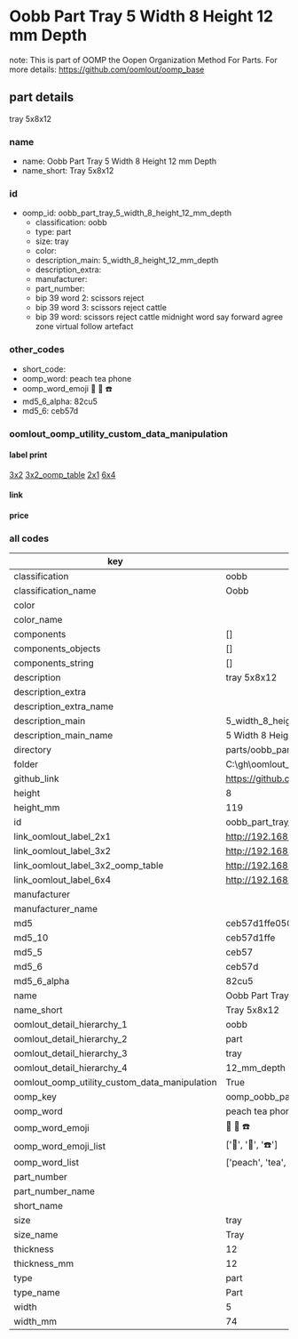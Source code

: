 # Oobb Part Tray 5 Width 8 Height 12 mm Depth  

note: This is part of OOMP the Oopen Organization Method For Parts. For more details: https://github.com/oomlout/oomp_base

##  part details
  



tray 5x8x12



### name
* name: Oobb Part Tray 5 Width 8 Height 12 mm Depth
* name_short: Tray 5x8x12 
### id
* oomp_id: oobb_part_tray_5_width_8_height_12_mm_depth
  * classification: oobb
  * type: part
  * size: tray
  * color: 
  * description_main: 5_width_8_height_12_mm_depth
  * description_extra: 
  * manufacturer: 
  * part_number: 
  * bip 39 word 2: scissors reject
  * bip 39 word 3: scissors reject cattle
  * bip 39 word: scissors reject cattle midnight word say forward agree zone virtual follow artefact

### other_codes
* short_code: 
* oomp_word: peach tea phone
* oomp_word_emoji :peach: :tea: :phone:
* md5_6_alpha: 82cu5
* md5_6: ceb57d






### oomlout_oomp_utility_custom_data_manipulation
#### label print
[3x2](http://192.168.1.245:1112/?label=oomp%2082cu5)
[3x2_oomp_table](http://192.168.1.108:1112/?label=oomp%2082cu5)
[2x1](http://192.168.1.242:1112/?label=oomp%2082cu5)
[6x4](http://192.168.1.55:1112/?label=oomp%2082cu5)    

#### link

                              

#### price







### all codes 
| key | value |  
| --- | --- |  
| classification | oobb |  
| classification_name | Oobb |  
| color |  |  
| color_name |  |  
| components | [] |  
| components_objects | [] |  
| components_string | [] |  
| description | tray 5x8x12 |  
| description_extra |  |  
| description_extra_name |  |  
| description_main | 5_width_8_height_12_mm_depth |  
| description_main_name | 5 Width 8 Height 12 mm Depth |  
| directory | parts/oobb_part_tray_5_width_8_height_12_mm_depth |  
| folder | C:\gh\oomlout_oobb_version_4_generated_parts\parts\oobb_part_tray_5_width_8_height_12_mm_depth |  
| github_link | https://github.com/oomlout/oomlout_oomp_part_src/tree/main/parts/oobb_part_tray_5_width_8_height_12_mm_depth |  
| height | 8 |  
| height_mm | 119 |  
| id | oobb_part_tray_5_width_8_height_12_mm_depth |  
| link_oomlout_label_2x1 | http://192.168.1.242:1112/?label=oomp%2082cu5 |  
| link_oomlout_label_3x2 | http://192.168.1.245:1112/?label=oomp%2082cu5 |  
| link_oomlout_label_3x2_oomp_table | http://192.168.1.108:1112/?label=oomp%2082cu5 |  
| link_oomlout_label_6x4 | http://192.168.1.55:1112/?label=oomp%2082cu5 |  
| manufacturer |  |  
| manufacturer_name |  |  
| md5 | ceb57d1ffe050b7afffeb8c648ad3e08 |  
| md5_10 | ceb57d1ffe |  
| md5_5 | ceb57 |  
| md5_6 | ceb57d |  
| md5_6_alpha | 82cu5 |  
| name | Oobb Part Tray 5 Width 8 Height 12 mm Depth |  
| name_short | Tray 5x8x12  |  
| oomlout_detail_hierarchy_1 | oobb |  
| oomlout_detail_hierarchy_2 | part |  
| oomlout_detail_hierarchy_3 | tray |  
| oomlout_detail_hierarchy_4 | 12_mm_depth |  
| oomlout_oomp_utility_custom_data_manipulation | True |  
| oomp_key | oomp_oobb_part_tray_5_width_8_height_12_mm_depth |  
| oomp_word | peach tea phone |  
| oomp_word_emoji | :peach: :tea: :phone: |  
| oomp_word_emoji_list | [':peach:', ':tea:', ':phone:'] |  
| oomp_word_list | ['peach', 'tea', 'phone'] |  
| part_number |  |  
| part_number_name |  |  
| short_name |  |  
| size | tray |  
| size_name | Tray |  
| thickness | 12 |  
| thickness_mm | 12 |  
| type | part |  
| type_name | Part |  
| width | 5 |  
| width_mm | 74 |  
